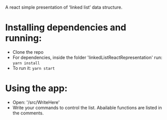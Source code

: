 A react simple presentation of ‘linked list’ data structure. 

# Installing dependencies and running:
- Clone the repo
- For dependencies, inside the folder 'linkedListReactRepresentation' run:
`yarn install`
- To run it:
`yarn start`

# Using the app:
- Open: '/src/WriteHere'
- Write your commands to control the list. Abailable functions are listed in the comments. 